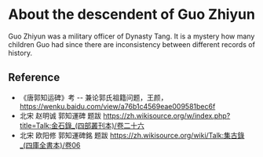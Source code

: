 # About the descendent of Guo Zhiyun
Guo Zhiyun was a military officer of Dynasty Tang.
It is a mystery how many children Guo had since there are inconsistency between
different records of history.

## Reference
* 《唐郭知运碑》考 -- 兼论郭氏祖籍问题，王颜， https://wenku.baidu.com/view/a76b1c4569eae009581bec6f
*  北宋 赵明诚 郭知運碑 题跋   https://zh.wikisource.org/w/index.php?title=Talk:金石錄_(四部叢刊本)/卷二十六
* 北宋 欧阳修 郭知運碑銘 题跋 https://zh.wikisource.org/wiki/Talk:集古錄_(四庫全書本)/卷06